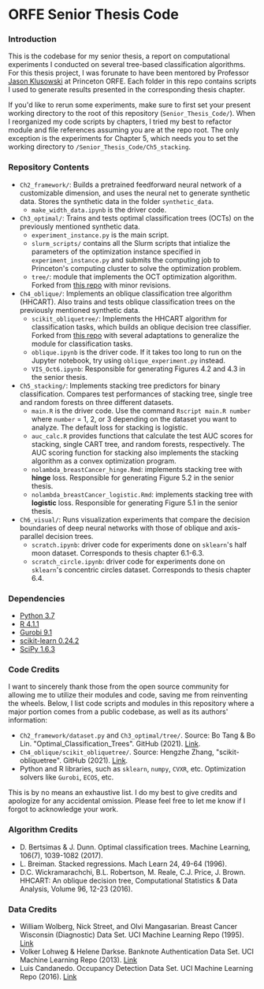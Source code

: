 # ORFE Senior Thesis Code

### Introduction

This is the codebase for my senior thesis, a report on computational experiments I conducted on several tree-based classification algorithms. For this thesis project, I was forunate to have been mentored by Professor [Jason Klusowski](https://jasonklusowski.github.io/) at Princeton ORFE. Each folder in this repo contains scripts I used to generate results presented in the corresponding thesis chapter. 

If you'd like to rerun some experiments, make sure to first set your present working directory to the root of this repository (`Senior_Thesis_Code/`). When I reorganized my code scripts by chapters, I tried my best to refactor module and file references assuming you are at the repo root. The only exception is the experiments for Chapter 5, which needs you to set the working directory to `/Senior_Thesis_Code/Ch5_stacking`.

### Repository Contents

- `Ch2_framework/`: Builds a pretrained feedforward neural network of a customizable dimension, and uses the neural net to generate synthetic data. Stores the synthetic data in the folder `synthetic_data`.
    - `make_width_data.ipynb` is the driver code.
- `Ch3_optimal/`: Trains and tests optimal classification trees (OCTs) on the previously mentioned synthetic data.
    - `experiment_instance.py` is the main script.
    - `slurm_scripts/` contains all the Slurm scripts that intialize the parameters of the optimization instance specified in `experiment_instance.py` and submits the computing job to Princeton's computing cluster to solve the optimization problem.
    - `tree/`: module that implements the OCT optimization algorithm. Forked from [this repo](https://github.com/LucasBoTang/Optimal_Classification_Trees) with minor revisions.
- `Ch4_oblique/`: Implements an oblique classification tree algorithm (HHCART). Also trains and tests oblique classification trees on the previously mentioned synthetic data.
    - `scikit_obliquetree/`: Implements the HHCART algorithm for classification tasks, which builds an oblique decision tree classifier. Forked from [this repo](https://github.com/hengzhe-zhang/scikit-obliquetree) with several adaptations to generalize the module for classification tasks.
    - `oblique.ipynb` is the driver code. If it takes too long to run on the Jupyter notebook, try using `oblique_experiment.py` instead.
    - `VIS_Oct6.ipynb`: Responsible for generating Figures 4.2 and 4.3 in the senior thesis.
- `Ch5_stacking/`: Implements stacking tree predictors for binary classification. Compares test performances of stacking tree, single tree and random forests on three different datasets.
    - `main.R` is the driver code. Use the command `Rscript main.R number` where `number` = 1, 2, or 3 depending on the dataset you want to analyze. The default loss for stacking is logistic.
    - `auc_calc.R` provides functions that calculate the test AUC scores for stacking, single CART tree, and random forests, respectively. The AUC scoring function for stacking also implements the stacking algorithm as a convex optimization program.
    - `nolambda_breastCancer_hinge.Rmd`: implements stacking tree with __hinge__ loss. Responsible for generating Figure 5.2 in the senior thesis.
    - `nolambda_breastCancer_logistic.Rmd`: implements stacking tree with __logistic__ loss. Responsible for generating Figure 5.1 in the senior thesis.
- `Ch6_visual/`: Runs visualization experiments that compare the decision boundaries of deep neural networks with those of oblique and axis-parallel decision trees.
    - `scratch.ipynb`: driver code for experiments done on `sklearn`'s half moon dataset. Corresponds to thesis chapter 6.1-6.3.
    - `scratch_circle.ipynb`: driver code for experiments done on `sklearn`'s concentric circles dataset. Corresponds to thesis chapter 6.4.

### Dependencies

* [Python 3.7](https://www.python.org/)
* [R 4.1.1](https://cran.r-project.org/bin/windows/base/old/4.1.1/)
* [Gurobi 9.1](https://www.gurobi.com/)
* [scikit-learn 0.24.2](https://scikit-learn.org/)
* [SciPy 1.6.3](https://www.scipy.org/)

### Code Credits

I want to sincerely thank those from the open source community for allowing me to utilize their modules and code, saving me from reinventing the wheels. Below, I list code scripts and modules in this repository where a major portion comes from a public codebase, as well as its authors' information:

- `Ch2_framework/dataset.py` and `Ch3_optimal/tree/`. Source: Bo Tang & Bo Lin. "Optimal_Classification_Trees". GitHub (2021). [Link](https://github.com/LucasBoTang/Optimal_Classification_Trees).
- `Ch4_oblique/scikit_obliquetree/`. Source: Hengzhe Zhang, "scikit-obliquetree". GitHub (2021). [Link](https://github.com/hengzhe-zhang/scikit-obliquetree).
- Python and R libraries, such as `sklearn`, `numpy`, `CVXR`, etc. Optimization solvers like `Gurobi`, `ECOS`, etc.

This is by no means an exhaustive list. I do my best to give credits and apologize for any accidental omission. Please feel free to let me know if I forgot to acknowledge your work.

### Algorithm Credits

- D. Bertsimas & J. Dunn. Optimal classification trees. Machine Learning, 106(7), 1039-1082 (2017).
- L. Breiman. Stacked regressions. Mach Learn 24, 49-64 (1996).
- D.C. Wickramarachchi, B.L. Robertson, M. Reale, C.J. Price, J. Brown. HHCART: An oblique decision tree,
Computational Statistics & Data Analysis, Volume 96, 12-23 (2016).

### Data Credits

- William Wolberg, Nick Street, and Olvi Mangasarian. Breast Cancer Wisconsin (Diagnostic) Data Set. UCI Machine Learning Repo (1995). [Link](https://archive.ics.uci.edu/ml/datasets/breast+cancer+wisconsin+(diagnostic))
- Volker Lohweg & Helene Darkse. Banknote Authentication Data Set. UCI Machine Learning Repo (2013). [Link](https://archive.ics.uci.edu/ml/datasets/banknote+authentication)
- Luis Candanedo. Occupancy Detection Data Set. UCI Machine Learning Repo (2016). [Link](https://archive.ics.uci.edu/ml/datasets/Occupancy+Detection+)